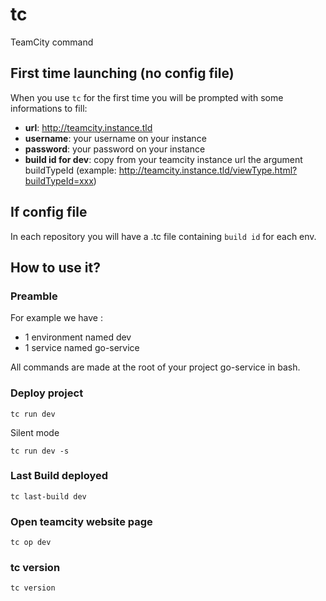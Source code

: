 # tc
TeamCity command

## First time launching (no config file)
When you use `tc` for the first time you will be prompted with some informations to fill:
* **url**: http://teamcity.instance.tld
* **username**: your username on your instance
* **password**: your password on your instance
* **build id for dev**: copy from your teamcity instance url the argument buildTypeId (example: http://teamcity.instance.tld/viewType.html?buildTypeId=xxx)

## If config file
In each repository you will have a .tc file containing `build id` for each env.

## How to use it?
### Preamble
For example we have :
* 1 environment named dev
* 1 service named go-service

All commands are made at the root of your project go-service in bash.

### Deploy project
```
tc run dev
```

Silent mode

```
tc run dev -s
```

### Last Build deployed
```
tc last-build dev
```

### Open teamcity website page
```
tc op dev
```

### tc version
```
tc version
```